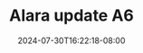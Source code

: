 --- 
title: "Alara update A6"
description: "    Alara update A6 durasi panjang video full  "
date: 2024-07-30T16:22:18-08:00
file_code: "btjnhtmsr440"
draft: false
cover: "k9p4dqi80f3xiimu.jpg"
tags: ["Alara", "update", "bokep-indo", "bokep-viral", "bokep-ig"]
length: 428
fld_id: "1483013"
foldername: "Alara update"
categories: ["Alara update"]
views: 0
---